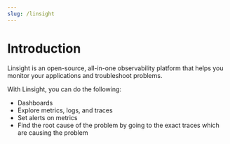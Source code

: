```yaml
---
slug: /linsight
---
```


# Introduction

Linsight is an open-source, all-in-one observability platform that helps you monitor your applications and troubleshoot problems. 

With Linsight, you can do the following:

- Dashboards
- Explore metrics, logs, and traces
- Set alerts on metrics
- Find the root cause of the problem by going to the exact traces which are causing the problem

